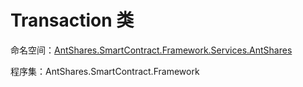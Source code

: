 # Transaction 类

命名空间：[AntShares.SmartContract.Framework.Services.AntShares](../AntShares.md)

程序集：AntShares.SmartContract.Framework

